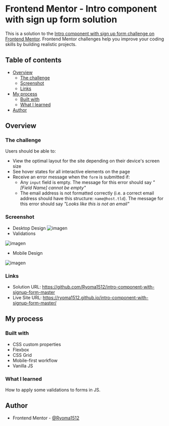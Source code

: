 # Frontend Mentor - Intro component with sign up form solution

This is a solution to the [Intro component with sign up form challenge on Frontend Mentor](https://www.frontendmentor.io/challenges/intro-component-with-signup-form-5cf91bd49edda32581d28fd1). Frontend Mentor challenges help you improve your coding skills by building realistic projects. 

## Table of contents

- [Overview](#overview)
  - [The challenge](#the-challenge)
  - [Screenshot](#screenshot)
  - [Links](#links)
- [My process](#my-process)
  - [Built with](#built-with)
  - [What I learned](#what-i-learned)
- [Author](#author)



## Overview

### The challenge

Users should be able to:

- View the optimal layout for the site depending on their device's screen size
- See hover states for all interactive elements on the page
- Receive an error message when the `form` is submitted if:
  - Any `input` field is empty. The message for this error should say *"[Field Name] cannot be empty"*
  - The email address is not formatted correctly (i.e. a correct email address should have this structure: `name@host.tld`). The message for this error should say *"Looks like this is not an email"*

### Screenshot

- Desktop Design
![imagen](https://user-images.githubusercontent.com/88509496/137973365-44461b11-bc6d-4664-928c-ffd53a3d84d6.png)
- Validations

![imagen](https://user-images.githubusercontent.com/88509496/137973949-e334b241-2369-42e4-bfa8-90a738d5fb10.png)

- Mobile Design

![imagen](https://user-images.githubusercontent.com/88509496/137973386-4b26a76b-6fcb-4086-9253-f43bddb10efb.png)


### Links

- Solution URL: https://github.com/Ryoma1512/intro-component-with-signup-form-master
- Live Site URL: https://ryoma1512.github.io/intro-component-with-signup-form-master/

## My process

### Built with

- CSS custom properties
- Flexbox
- CSS Grid
- Mobile-first workflow
- Vanilla JS

### What I learned

How to apply some validations to forms in JS.

## Author

- Frontend Mentor - [@Ryoma1512](https://www.frontendmentor.io/profile/Ryoma1512)
